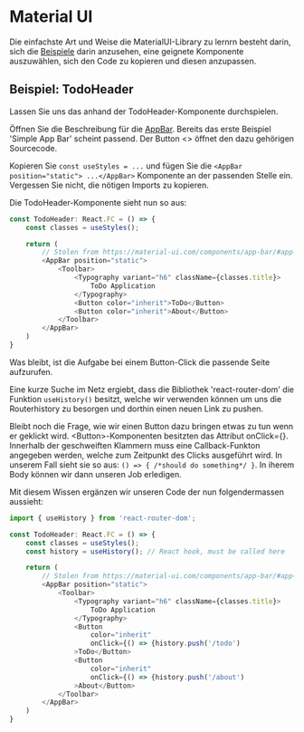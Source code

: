 # Material UI
Die einfachste Art und Weise die MaterialUI-Library zu lernrn besteht darin, sich die [Beispiele](https://material-ui.com/getting-started/usage/) darin anzusehen, eine geignete Komponente auszuwählen, sich den Code zu kopieren und diesen anzupassen.

## Beispiel: TodoHeader
Lassen Sie uns das anhand der TodoHeader-Komponente durchspielen.

Öffnen Sie die Beschreibung für die [AppBar](https://material-ui.com/components/app-bar/). Bereits das erste Beispiel 'Simple App Bar' scheint passend. Der Button <> öffnet den dazu gehörigen Sourcecode.

Kopieren Sie ```const useStyles = ...``` und fügen Sie die ```<AppBar position="static"> ...</AppBar>``` Komponente an der passenden Stelle ein.
Vergessen Sie nicht, die nötigen Imports zu kopieren.

Die TodoHeader-Komponente sieht nun so aus:
```javascript
const TodoHeader: React.FC = () => {
    const classes = useStyles();

    return (
        // Stolen from https://material-ui.com/components/app-bar/#app-bar
        <AppBar position="static">
            <Toolbar>
                <Typography variant="h6" className={classes.title}>
                    ToDo Application
                </Typography>
                <Button color="inherit">ToDo</Button>
                <Button color="inherit">About</Button>
            </Toolbar>
        </AppBar>
    )
}
```
Was bleibt, ist die Aufgabe bei einem Button-Click die passende Seite aufzurufen.

Eine kurze Suche im Netz ergiebt, dass die Bibliothek 'react-router-dom' die Funktion ```useHistory()``` besitzt, welche wir verwenden können um uns die Routerhistory zu besorgen und dorthin einen neuen Link zu pushen.

Bleibt noch die Frage, wie wir einen Button dazu bringen etwas zu tun wenn er geklickt wird.
&lt;Button>-Komponenten besitzten das Attribut onClick={}. Innerhalb der geschweiften Klammern muss eine Callback-Funkton angegeben werden, welche zum Zeitpunkt des Clicks ausgeführt wird.
In unserem Fall sieht sie so aus: ```() => { /*should do something*/ }```. In iherem Body können wir dann unseren Job erledigen.

Mit diesem Wissen ergänzen wir unseren Code der nun folgendermassen aussieht:
```javascript
import { useHistory } from 'react-router-dom';

const TodoHeader: React.FC = () => {
    const classes = useStyles();
    const history = useHistory(); // React hook, must be called here

    return (
        // Stolen from https://material-ui.com/components/app-bar/#app-bar
        <AppBar position="static">
            <Toolbar>
                <Typography variant="h6" className={classes.title}>
                    ToDo Application
                </Typography>
                <Button
                    color="inherit"
                    onClick={() => {history.push('/todo')
                >ToDo</Button>
                <Button
                    color="inherit"
                    onClick={() => {history.push('/about')
                >About</Button>
            </Toolbar>
        </AppBar>
    )
}
```